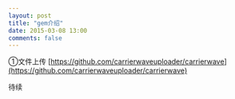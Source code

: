 ```yaml
---
layout: post
title: "gem介绍"
date: 2015-03-08 13:00
comments: false
---
```


①文件上传
[https://github.com/carrierwaveuploader/carrierwave](https://github.com/carrierwaveuploader/carrierwave)

待续